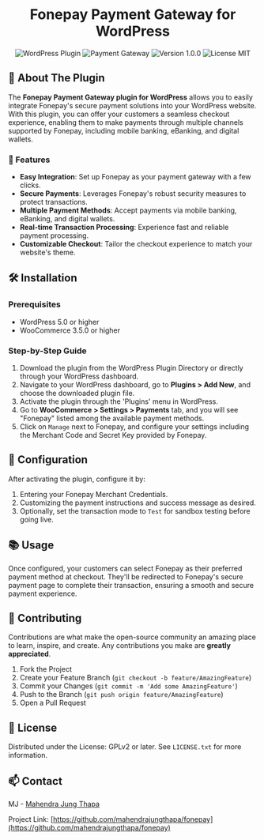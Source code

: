 <h1 align="center">Fonepay Payment Gateway for WordPress</h1>

<p align="center">
  <img src="https://img.shields.io/badge/Wordpress-Plugin-blue.svg?style=flat-square&logo=wordpress" alt="WordPress Plugin" />
  <img src="https://img.shields.io/badge/payment-gateway-green.svg?style=flat-square&logo=fonepay" alt="Payment Gateway" />
  <img src="https://img.shields.io/badge/version-1.3.0-lightgrey.svg?style=flat-square" alt="Version 1.0.0" />
  <img src="https://img.shields.io/badge/license-MIT-orange.svg?style=flat-square" alt="License MIT" />
</p>

## 🚀 About The Plugin

The **Fonepay Payment Gateway plugin for WordPress** allows you to easily integrate Fonepay's secure payment solutions into your WordPress website. With this plugin, you can offer your customers a seamless checkout experience, enabling them to make payments through multiple channels supported by Fonepay, including mobile banking, eBanking, and digital wallets.

### 🌟 Features

- **Easy Integration**: Set up Fonepay as your payment gateway with a few clicks.
- **Secure Payments**: Leverages Fonepay's robust security measures to protect transactions.
- **Multiple Payment Methods**: Accept payments via mobile banking, eBanking, and digital wallets.
- **Real-time Transaction Processing**: Experience fast and reliable payment processing.
- **Customizable Checkout**: Tailor the checkout experience to match your website's theme.

## 🛠 Installation

### Prerequisites

- WordPress 5.0 or higher
- WooCommerce 3.5.0 or higher

### Step-by-Step Guide

1. Download the plugin from the WordPress Plugin Directory or directly through your WordPress dashboard.
2. Navigate to your WordPress dashboard, go to **Plugins > Add New**, and choose the downloaded plugin file.
3. Activate the plugin through the 'Plugins' menu in WordPress.
4. Go to **WooCommerce > Settings > Payments** tab, and you will see "Fonepay" listed among the available payment methods.
5. Click on `Manage` next to Fonepay, and configure your settings including the Merchant Code and Secret Key provided by Fonepay.

## 🔧 Configuration

After activating the plugin, configure it by:

1. Entering your Fonepay Merchant Credentials.
2. Customizing the payment instructions and success message as desired.
3. Optionally, set the transaction mode to `Test` for sandbox testing before going live.

## 📚 Usage

Once configured, your customers can select Fonepay as their preferred payment method at checkout. They'll be redirected to Fonepay's secure payment page to complete their transaction, ensuring a smooth and secure payment experience.

## 🤝 Contributing

Contributions are what make the open-source community an amazing place to learn, inspire, and create. Any contributions you make are **greatly appreciated**.

1. Fork the Project
2. Create your Feature Branch (`git checkout -b feature/AmazingFeature`)
3. Commit your Changes (`git commit -m 'Add some AmazingFeature'`)
4. Push to the Branch (`git push origin feature/AmazingFeature`)
5. Open a Pull Request

## 📝 License

Distributed under the   License: GPLv2 or later. See `LICENSE.txt` for more information.

## 📫 Contact

MJ - [Mahendra Jung Thapa](https://mahendrathapa.com.np)

Project Link: [https://github.com/mahendrajungthapa/fonepay](https://github.com/mahendrajungthapa/fonepay)
